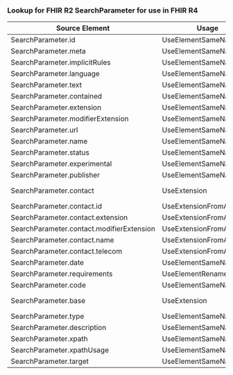 ### Lookup for FHIR R2 SearchParameter for use in FHIR R4

| Source Element | Usage | Target |
| -------------- | ----- | ------ |
| SearchParameter.id | UseElementSameName | SearchParameter.id |
| SearchParameter.meta | UseElementSameName | SearchParameter.meta |
| SearchParameter.implicitRules | UseElementSameName | SearchParameter.implicitRules |
| SearchParameter.language | UseElementSameName | SearchParameter.language |
| SearchParameter.text | UseElementSameName | SearchParameter.text |
| SearchParameter.contained | UseElementSameName | SearchParameter.contained |
| SearchParameter.extension | UseElementSameName | SearchParameter.extension |
| SearchParameter.modifierExtension | UseElementSameName | SearchParameter.modifierExtension |
| SearchParameter.url | UseElementSameName | SearchParameter.url |
| SearchParameter.name | UseElementSameName | SearchParameter.name |
| SearchParameter.status | UseElementSameName | SearchParameter.status |
| SearchParameter.experimental | UseElementSameName | SearchParameter.experimental |
| SearchParameter.publisher | UseElementSameName | SearchParameter.publisher |
| SearchParameter.contact | UseExtension | http://hl7.org/fhir/1.0/StructureDefinition/extension-SearchParameter.contact |
| SearchParameter.contact.id | UseExtensionFromAncestor | - |
| SearchParameter.contact.extension | UseExtensionFromAncestor | - |
| SearchParameter.contact.modifierExtension | UseExtensionFromAncestor | - |
| SearchParameter.contact.name | UseExtensionFromAncestor | - |
| SearchParameter.contact.telecom | UseExtensionFromAncestor | - |
| SearchParameter.date | UseElementSameName | SearchParameter.date |
| SearchParameter.requirements | UseElementRenamed | SearchParameter.purpose |
| SearchParameter.code | UseElementSameName | SearchParameter.code |
| SearchParameter.base | UseExtension | http://hl7.org/fhir/1.0/StructureDefinition/extension-SearchParameter.base |
| SearchParameter.type | UseElementSameName | SearchParameter.type |
| SearchParameter.description | UseElementSameName | SearchParameter.description |
| SearchParameter.xpath | UseElementSameName | SearchParameter.xpath |
| SearchParameter.xpathUsage | UseElementSameName | SearchParameter.xpathUsage |
| SearchParameter.target | UseElementSameName | SearchParameter.target |
